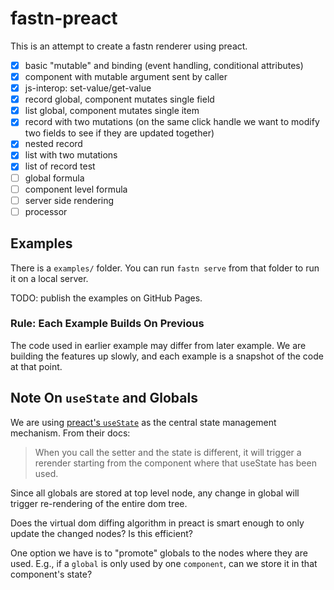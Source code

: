 # fastn-preact

This is an attempt to create a fastn renderer using preact.

- [x] basic "mutable" and binding (event handling, conditional attributes)
- [x] component with mutable argument sent by caller
- [x] js-interop: set-value/get-value
- [x] record global, component mutates single field
- [x] list global, component mutates single item
- [x] record with two mutations (on the same click handle we want to modify two
  fields to see if they are updated together)
- [x] nested record
- [x] list with two mutations
- [x] list of record test
- [ ] global formula
- [ ] component level formula
- [ ] server side rendering
- [ ] processor

## Examples

There is a `examples/` folder. You can run `fastn serve` from that folder to run
it on a local server.

TODO: publish the examples on GitHub Pages.

### Rule: Each Example Builds On Previous

The code used in earlier example may differ from later example. We are building the
features up slowly, and each example is a snapshot of the code at that point.

## Note On `useState` and Globals

We are using [preact's `useState`](https://preactjs.com/guide/v10/hooks/#usestate) as
the central state management mechanism. From their docs:

> When you call the setter and the state is different, it will trigger a rerender starting
> from the component where that useState has been used.

Since all globals are stored at top level node, any change in global will trigger
re-rendering of the entire dom tree.

Does the virtual dom diffing algorithm in preact is smart enough to only update the
changed nodes? Is this efficient?

One option we have is to "promote" globals to the nodes where they are used. E.g.,
if a `global` is only used by one `component`, can we store it in that component's
state?
